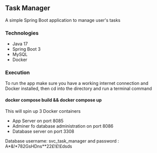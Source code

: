 ## Task Manager

A simple Spring Boot application to manage user's tasks

### Technologies
* Java 17
* Spring Boot 3
* MySQL
* Docker

### Execution

To run the app make sure you have a working internet connection and Docker installed, then cd into 
the directory and run a terminal command
#### docker compose build && docker compose up

This will spin up 3 Docker containers
* App Server on port 8085
* Adminer fo database administration on port 8086
* Database server on port 3308

Database username: svc_task_manager and password : A*&!*782GsHDns**22£!£!£dsds
